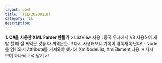 ```yaml
---
layout: post
title:  TIL(20200118)
category: TIL 
description: 
---
```


<p><b>1. C#을 사용한 XML Parser 만들기</b>
> ListView 사용 : 중국 우시에서 VB 사용하여 개발 할 때 잘 써먹은 것을 다 까먹은듯..!! 다시 사용해보니 기록이 새록새록 난다!
- Node를 읽어와서 Attribute를 가져와야 했기에 XmlNodeList, XmlElement 사용.
※ 다시 보며 하나씩 주석 달기.>!
<p>